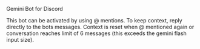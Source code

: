 Gemini Bot for Discord

This bot can be activated by using @ mentions. To keep context, reply directly to the bots messages. Context is reset when @ mentioned again or conversation reaches limit of 6 messages (this exceeds the gemini flash input size).
